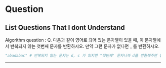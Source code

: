 <h1> Question </h1>

<h2> List Questions That I dont Understand   </h2>


Algorithm question : 
Q. 다음과 같이 영어로 되어 있는 문자열이 있을 때, 이 문자열에서 반복되지 않는 첫번째 문자를 반환하시오. 만약 그런 문자가 없다면 _ 를 반환하시오.
```python
"abadabac" # 반복되지 않는 문자는 d, c 가 있지만 "첫번째" 문자니까 d를 반환해주면 됩니다!
```

<hr>

